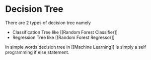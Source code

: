 # Decision Tree
There are 2 types of decision tree namely
- Classification Tree like [[Random Forest Classifier]]
- Regression Tree like [[Random Forest Regressor]]

In simple words decision tree in [[Machine Learning]] is simply a self programming if else statement.


